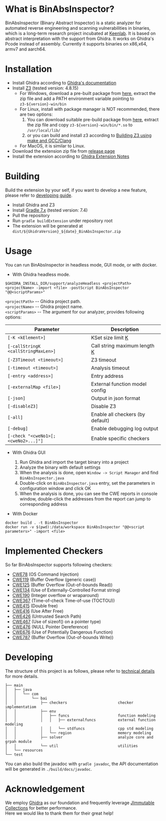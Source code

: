 # What is  BinAbsInspector?

BinAbsInspector (Binary Abstract Inspector) is a static analyzer for automated reverse engineering and scanning vulnerabilities in binaries, which is a long-term research project incubated at [Keenlab](https://keenlab.tencent.com/). It is based on abstract interpretation with the support from Ghidra. It works on Ghidra's Pcode instead of assembly. Currently it supports binaries on x86,x64, armv7 and aarch64. 

# Installation
+ Install Ghidra according to [Ghidra's documentation](https://github.com/NationalSecurityAgency/ghidra#install)
+ Install [Z3](https://github.com/Z3Prover/z3) (tested version: 4.8.15)
  + For Windows, download a pre-built package from [here](https://github.com/Z3Prover/z3/releases), extract the zip file and add a PATH environment variable pointing to `z3-${version}-win/bin`
  + For Linux, install with package manager is NOT recommended, there are two options:
    1. You can download suitable pre-build package from [here](https://github.com/Z3Prover/z3/releases), extract the zip file and copy `z3-${version}-win/bin/*.so` to `/usr/local/lib/`
    2. or you can build and install z3 according to [Building Z3 using make and GCC/Clang](https://github.com/Z3Prover/z3#building-z3-using-make-and-gccclang)
  + For MacOS, it is similar to Linux.
+ Download the extension zip file from [release page](https://github.com/zyq8709/BinAbsInspector/releases/tag/release)
+ Install the extension according to [Ghidra Extension Notes](https://ghidra-sre.org/InstallationGuide.html#GhidraExtensionNotes)

# Building
Build the extension by your self, if you want to develop a new feature, please refer to [developing guide](./doc/developer_guide.md).
+ Install Ghidra and Z3
+ Install [Gradle 7.x](https://gradle.org/releases/) (tested version: 7.4)
+ Pull the repository
+ Run `gradle buildExtension` under repository root
+ The extension will be generated at `dist/${GhidraVersion}_${date}_BinAbsInspector.zip` 

# Usage
You can run BinAbsInspector in headless mode, GUI mode, or with docker.

+ With Ghidra headless mode.
```
$GHIDRA_INSTALL_DIR/support/analyzeHeadless <projectPath> <projectName> -import <file> -postScript BinAbsInspector "@@<scriptParams>"
```
`<projectPath>`   --   Ghidra project path.  
`<projectName>`   --   Ghidra project name.  
`<scriptParams>`  --   The argument for our analyzer, provides following options:

| Parameter                                 | Description                           |
| ----------------------------------------- | --------------------------------------|
| `[-K <kElement>]`                         | KSet size limit [K](./doc/technical_details.md#KSet)             |
| `[-callStringK <callStringMaxLen>]`       | Call string maximum length [K](./doc/technical_details.md#Context)|
| `[-Z3Timeout <timeout>]`                  | Z3 timeout                            |
| `[-timeout <timeout>]`                    | Analysis timeout                      |
| `[-entry <address>]`                      | Entry address                         |
| `[-externalMap <file>]`                   | External function model config        |
| `[-json]`                                 | Output in json format                 |
| `[-disableZ3]`                            | Disable Z3                            |
| `[-all]`                                  | Enable all checkers (by default)      |
| `[-debug]`                                | Enable debugging log output           |
| `[-check "<cweNo1>[;<cweNo2>...]"]`       | Enable specific checkers              |

+ With Ghidra GUI
  1. Run Ghidra and import the target binary into a project
  2. Analyze the binary with default settings
  3. When the analysis is done, open `Window -> Script Manager` and find `BinAbsInspector.java`
  4. Double-click on `BinAbsInspector.java` entry, set the parameters in configuration window and click OK
  5. When the analysis is done, you can see the CWE reports in console window, double-click the addresses from the report can jump to corresponding address

+ With Docker

```shell
docker build . -t BinAbsInspector
docker run -v $(pwd):/data/workspace BinAbsInspector "@@<script parameters>" -import <file>
```

# Implemented Checkers
So far BinAbsInspector supports following checkers:

+ [CWE78](https://cwe.mitre.org/data/definitions/78.html)  (OS Command Injection)
+ [CWE119](https://cwe.mitre.org/data/definitions/119.html) (Buffer Overflow (generic case))
+ [CWE125](https://cwe.mitre.org/data/definitions/125.html) (Buffer Overflow (Out-of-bounds Read))
+ [CWE134](https://cwe.mitre.org/data/definitions/134.html) (Use of Externally-Controlled Format string)
+ [CWE190](https://cwe.mitre.org/data/definitions/190.html) (Integer overflow or wraparound)
+ [CWE367](https://cwe.mitre.org/data/definitions/367.html) (Time-of-check Time-of-use (TOCTOU))
+ [CWE415](https://cwe.mitre.org/data/definitions/415.html) (Double free)
+ [CWE416](https://cwe.mitre.org/data/definitions/416.html) (Use After Free)
+ [CWE426](https://cwe.mitre.org/data/definitions/426.html) (Untrusted Search Path)
+ [CWE467](https://cwe.mitre.org/data/definitions/467.html) (Use of sizeof() on a pointer type)
+ [CWE476](https://cwe.mitre.org/data/definitions/476.htmll) (NULL Pointer Dereference)
+ [CWE676](https://cwe.mitre.org/data/definitions/676.html) (Use of Potentially Dangerous Function)
+ [CWE787](https://cwe.mitre.org/data/definitions/787.html) (Buffer Overflow (Out-of-bounds Write))

# Developing
The structure of this project is as follows, please refer to [technical details](./doc/technical_details.md) for more details.
```
├── main
│   ├── java
│   │   └── com
│   │       └── bai
│   │           ├── checkers                       checker implementatiom
│   │           ├── env
│   │           │   ├── funcs                      function modeling
│   │           │   │   ├── externalfuncs          external function modeling
│   │           │   │   └── stdfuncs               cpp std modeling
│   │           │   └── region                     memory modeling
│   │           ├── solver                         analyze core and grpah module
│   │           └── util                           utilities
│   └── resources
└── test
```
You can also build the javadoc with `gradle javadoc`, the API documentation will be generated in `./build/docs/javadoc`.

# Acknowledgement
We employ [Ghidra](https://ghidra-sre.org/) as our foundation and frequently leverage [JImmutable Collections](http://brianburton.github.io/java-immutable-collections/) for better performance.  
Here we would like to thank them for their great help!
